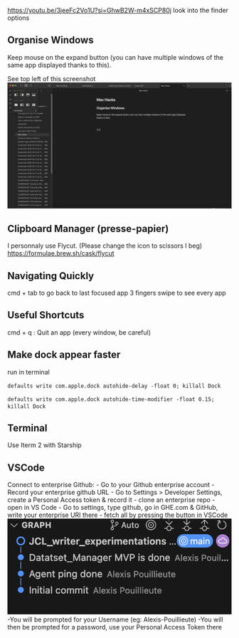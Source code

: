 https://youtu.be/3jeeFc2Vo1U?si=GhwB2W-m4xSCP80j
look into the finder options
## Organise Windows
Keep mouse on the expand button (you can have multiple windows of the same app displayed thanks to this). 

See top left of this screenshot
![Screenshot 2025-04-08 at 16.10.26.png](https://github.com/AlexisP1909/MacHacks/blob/main/Screenshot%202025-04-08%20at%2016.10.26.png)
## Clipboard Manager (presse-papier) 
I personnaly use Flycut. (Please change the icon to scissors I beg)
https://formulae.brew.sh/cask/flycut

## Navigating Quickly

cmd + tab to go back to last focused app
3 fingers swipe to see every app

## Useful Shortcuts
cmd + q : Quit an app (every window, be careful)

## Make dock appear faster

run in terminal
```
defaults write com.apple.dock autohide-delay -float 0; killall Dock
```

```
defaults write com.apple.dock autohide-time-modifier -float 0.15; killall Dock
```

## Terminal
Use Iterm 2 with Starship

## VSCode
Connect to enterprise Github:
	- Go to your Github enterprise account
	- Record your enterprise github URL
	- Go to Settings > Developer Settings, create a Personal Access token & record it
	- clone an enterprise repo
	- open in VS Code
	- Go to settings, type github, go in GHE.com & GitHub, write your enterprise URI there
	- fetch all by pressing the button in VSCode
	 ![Screenshot 2025-04-28 at 15.51.10.png](https://github.com/AlexisP1909/MacHacks/blob/main/Screenshot%202025-04-28%20at%2015.51.10.png)
	-You will be prompted for your Username (eg: Alexis-Pouillieute)
	-You will then be prompted for a password, use your Personal Access Token there
